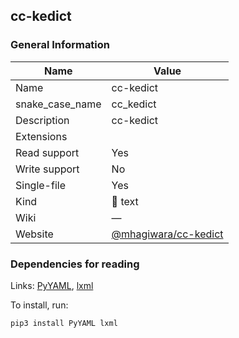 
## cc-kedict ##

### General Information ###
Name | Value
---- | -------
Name | cc-kedict
snake_case_name | cc_kedict
Description | cc-kedict
Extensions | 
Read support | Yes
Write support | No
Single-file | Yes
Kind | 📝 text
Wiki | ―
Website | [@mhagiwara/cc-kedict](https://github.com/mhagiwara/cc-kedict)




### Dependencies for reading ###
Links: [PyYAML](https://pypi.org/project/PyYAML), [lxml](https://pypi.org/project/lxml)

To install, run:

    pip3 install PyYAML lxml



